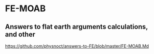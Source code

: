 # FE-MOAB

Answers to flat earth arguments calculations, and other
-------------------------------------------------------
https://github.com/physnoct/answers-to-FE/blob/master/FE-MOAB.Md



